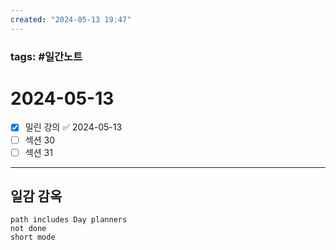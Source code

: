 ```yaml
---
created: "2024-05-13 19:47"
---
```


### tags: #일간노트
  
# 2024-05-13 
- [x] 밀린 강의 ✅ 2024-05-13
- [ ] 섹션 30
- [ ] 섹션 31
  
---  
## 일감 감옥  
```tasks  
path includes Day planners
not done  
short mode  
```